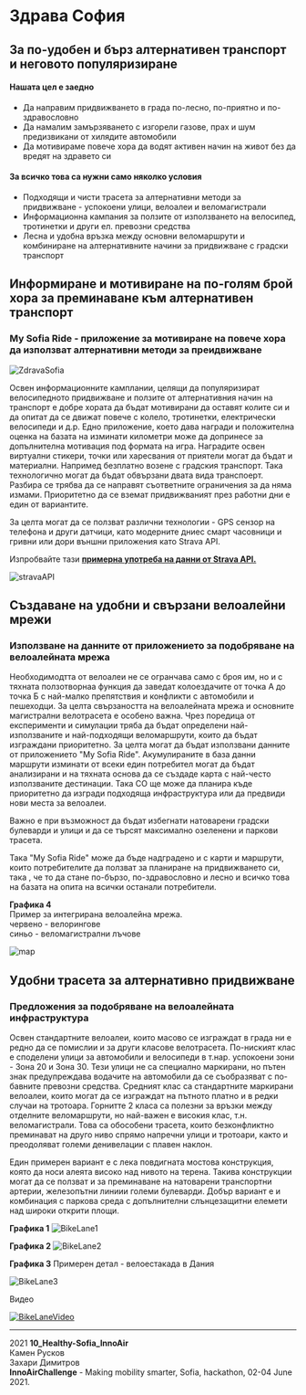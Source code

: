 # Здрава София

## За по-удобен и бърз алтернативен транспорт и неговото популяризиране

#### Нашата цел е заедно
- Да направим придвижването в града по-лесно, по-приятно и по-здравословно
- Да намалим замързяването с изгорели газове, прах и шум предизвикани от хилядите автомобили
- Да мотивираме повече хора да водят активен начин на живот без да вредят на здравето си

#### За всичко това са нужни само няколко условия
- Подходящи и чисти трасета за алтернативни методи за придвижване - успокоени улици, велоалеи и веломагистрали
- Информационна кампания за ползите от използването на велосипед, тротинетки и други ел. превозни средства
- Лесна и удобна връзка между основни веломаршрути и комбиниране на алтернативните начини за придвижване с градски транспорт

## Информиране и мотивиране на по-голям брой хора за преминаване към алтернативен транспорт
### **My Sofia Ride** - приложение за мотивиране на повече хора да използват алтернативни методи за преидвижване

![ZdravaSofia](https://raw.githubusercontent.com/Healthy-Sofia/10_Healthy-Sofia_InnoAir/main/assets/SofiaRide.jpg "bike logo")

Освен информационните камплании, целящи да популяризират велосипедното придвижване и ползите от алтернативния начин на транспорт е добре хората да бъдат мотивирани да оставят колите си и да опитат да се движат повече с колело, тротинетки, електрически велосипеди и д.р. 
Едно приложение, което дава награди и положителна оценка на базата на изминати километри може да допринесе за допълнителна мотивация под формата на игра.
Наградите освен виртуални стикери, точки или харесвания от приятели могат да бъдат и материални. Напримед безплатно возене с градския транспорт. Така технологично могат да бъдат обвързани двата вида транспоерт. Разбира се трябва да се направят съответните ограничения за да няма измами. Приоритетно да се вземат придвижваният през работни дни е един от вариантите.

За целта могат да се ползват различни технологии - GPS сензор на телефона и други датчици, като модерните дниес смарт часовници и гривни или дори външни приложения като Strava API.

Изпробвайте тази **[примерна употреба на данни от Strava API.](https://healthy-sofia.github.io/)**


![stravaAPI](https://developers.strava.com/images/getting-started-5.png "stravaAPI")

## Създаване на удобни и свързани велоалейни мрежи
### Използване на данните от приложението за подобряване на велоалейната мрежа

Необходимодтта от велоалеи не се огранчава само с броя им, но и с тяхната ползотворнаа функция да заведат колоездачите от точка А до точка Б с най-малко препятствия и конфликти с автомобили и пешеходци. За целта свързаността на велоалейната мрежа и основните магистрални велотрасета е особено важна. Чрез поредица от експерименти и симулации тряба да бъдат определени най-използваните и най-подходящи веломаршрути, които да бъдат изграждани приоритетно. За целта могат да бъдат използвани данните от приложението "My Sofia Ride". Акумулираните в база данни маршрути изминати от всеки един потребител могат да бъдат анализирани и на тяхната основа да се създаде карта с най-често използваните дестинации. Така СО ще може да планира къде приоритетно да изгради подходяща инфраструктура или да предвиди нови места за велоалеи.

Важно е при възможност да бъдат избегнати натоварени градски булеварди и улици и да се търсят максимално озеленени и паркови трасета.

Така "My Sofia Ride" може да бъде надградено и с карти и маршрути, които потребителите да ползват за планиране на придвижването си, така , че то да стане по-бързо, по-здравословно и лесно и всичко това на базата на опита на всички останали потребители.

**Графика 4**  
Пример за интегрирана велоалейна мрежа.   
червено - велорингове  
синьо - веломагистрални лъчове

![map](https://raw.githubusercontent.com/Healthy-Sofia/10_Healthy-Sofia_InnoAir/main/assets/map.JPG "map")

## Удобни трасета за алтернативно придвижване
### Предложения за подобряване на велоалейната инфраструктура

Освен стандартните велоалеи, които масово се изграждат в града ни е редно да се помислии и за други класове велотрасета. 
По-ниският клас е споделени улици за автомобили и велосипеди в т.нар. успокоени зони - Зона 20 и Зона 30. Тези улици не са специално маркирани, но пътен знак предупреждава водачите на автомобили да се съобразяват с по-бавните превозни средства.
Средният клас са стандартните маркирани велоалеи, които могат да се изграждат на пътното платно и в редки случаи на тротоара. 
Горнитте 2 класа са полезни за връзки между отделните веломаршрути, но най-важен е високия клас, т.н. веломагистрали. Това са обособени трасета, които безконфликтно преминават на друго ниво спрямо напречни улици и тротоари, както и преодоляват големи денивелации с плавен наклон.

Един примерен вариант е с лека повдигната мостова  конструкция, която да носи алеята високо над нивото на терена. Такива конструкции могат да се ползват и за преминаване на натоварени транспортни артерии, железопътни линиии големи булеварди. Добър вариант е и комбинация с паркова среда с допълнителни слънцезащитни елемети над широки открити площи. 

**Графика 1**
![BikeLane1](https://raw.githubusercontent.com/Healthy-Sofia/10_Healthy-Sofia_InnoAir/main/assets/img2.png "bikeLane1")

**Графика 2**
![BikeLane2](https://raw.githubusercontent.com/Healthy-Sofia/10_Healthy-Sofia_InnoAir/main/assets/img1.png "bikeLane2")

**Графика 3**
Примерен детал - велоестакада в Дания

![BikeLane3](https://raw.githubusercontent.com/Healthy-Sofia/10_Healthy-Sofia_InnoAir/main/assets/detail.jpg "detail")

Видео

[![BikeLaneVideo](http://img.youtube.com/vi/fk01GdpmjZE/0.jpg)](http://www.youtube.com/watch?v=fk01GdpmjZE)

---------
2021 
**10_Healthy-Sofia_InnoAir**  
Камен Русков  
Захари Димитров  
**InnoAirChallenge** - Making mobility smarter, Sofia, hackathon, 02-04 June 2021.

